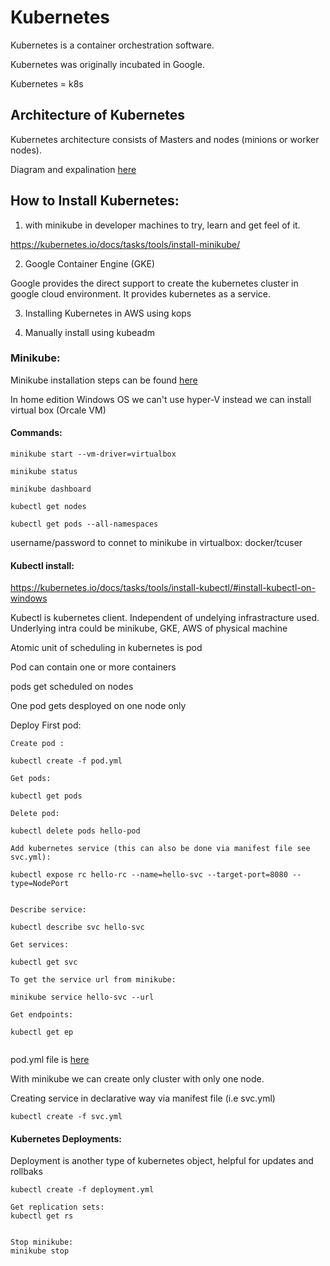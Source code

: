 # Kubernetes

Kubernetes is a container orchestration software.

Kubernetes was originally incubated in Google.

Kubernetes = k8s

## Architecture of Kubernetes

Kubernetes architecture consists of Masters and nodes (minions or worker nodes).

Diagram and expalination [here](https://phoenixnap.com/kb/understanding-kubernetes-architecture-diagrams)



## How to Install Kubernetes:

1. with minikube in developer machines to try, learn and get feel of it.

https://kubernetes.io/docs/tasks/tools/install-minikube/

2. Google Container Engine (GKE)

Google provides the direct support to create the kubernetes cluster in google cloud environment. It provides kubernetes as a service.

3. Installing Kubernetes in AWS using kops

4. Manually install using kubeadm


### Minikube:

Minikube installation steps can be found [here](https://kubernetes.io/docs/tasks/tools/install-minikube/)

In home edition Windows OS we can't use hyper-V instead we can install virtual box (Orcale VM)

####  Commands:
```
minikube start --vm-driver=virtualbox

minikube status

minikube dashboard

kubectl get nodes

kubectl get pods --all-namespaces
```

username/password to connet to minikube in virtualbox: docker/tcuser

#### Kubectl install:

https://kubernetes.io/docs/tasks/tools/install-kubectl/#install-kubectl-on-windows

Kubectl is kubernetes client. Independent of undelying infrastracture used. Underlying intra could be minikube, GKE, AWS of physical machine

Atomic unit of scheduling in kubernetes is pod

Pod can contain one or more containers

pods get scheduled on nodes

One pod gets desployed on one node only

Deploy First pod:

```
Create pod :

kubectl create -f pod.yml

Get pods:

kubectl get pods

Delete pod:

kubectl delete pods hello-pod

Add kubernetes service (this can also be done via manifest file see svc.yml):

kubectl expose rc hello-rc --name=hello-svc --target-port=8080 --type=NodePort


Describe service:

kubectl describe svc hello-svc

Get services:

kubectl get svc

To get the service url from minikube:

minikube service hello-svc --url

Get endpoints:

kubectl get ep


```
pod.yml file is [here](https://github.com/goutamsh/kubernetes-learning/blob/master/pod_manifest/pod.yml)

With minikube we can create only cluster with only one node.

Creating service in declarative way via manifest file  (i.e svc.yml)
```
kubectl create -f svc.yml
```

#### Kubernetes Deployments:

Deployment is another type of kubernetes object, helpful for updates and rollbaks
```
kubectl create -f deployment.yml

Get replication sets:
kubectl get rs


Stop minikube:
minikube stop

```

